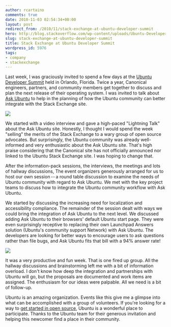 ```yaml
---
author: rcartaino
comments: true
date: 2010-11-03 02:54:34+00:00
layout: post
redirect_from: /2010/11/stack-exchange-at-ubuntu-developer-summit
hero: http://blog.stackoverflow.com/wp-content/uploads/Ubuntu-Developer-Summit-Logo.png
slug: stack-exchange-at-ubuntu-developer-summit
title: Stack Exchange at Ubuntu Developer Summit
wordpress_id: 5976
tags:
- company
- stackexchange
---
```


Last week, I was graciously invited to spend a few days at the [Ubuntu Developer Summit](http://uds.ubuntu.com/) held in Orlando, Florida. Twice a year, Canonical engineers, partners, and community members get together to discuss and plan the next release of their operating system. I was invited to talk about [Ask Ubuntu](http://askubuntu.com/) to help in the planning of how the Ubuntu community can better integrate with the Stack Exchange site.

[![](http://blog.stackoverflow.com/wp-content/uploads/Ubuntu-Developer-Summit-Logo.png)](http://uds.ubuntu.com/)

We started with a video interview and gave a high-paced "Lightning Talk" about the Ask Ubuntu site. Honestly, I thought I would spend the week "selling" the merits of the Stack Exchange to a wary group of open source advocates. But surprisingly, the Ubuntu community was already well-informed and very enthusiastic about the Ask Ubuntu site. That's high praise considering that the Canonical site has not officially announced nor linked to the Ubuntu Stack Exchange site. I was hoping to change that.

After the information-pack sessions, the interviews, the meetings and lots of hallway discussions, The event organizers generously arranged for us to host our own session -- a round table discussion to examine the needs of Ubuntu community with regard to Ask Ubuntu. We met with the key project teams to discuss how to integrate the Ubuntu community workflow with Ask Ubuntu.

We started by discussing the increasing need for localization and accessibility compliance. The remainder of the session dealt with ways we could bring the integration of Ask Ubuntu to the next level. We discussed adding Ask Ubuntu to their browsers' default Ubuntu start page. They were even surprisingly receptive to replacing their own Launchpad Answers solution (Ubuntu's community support Network) with Ask Ubuntu. The developers are looking for better ways to encourage users to ask questions rather than file bugs, and Ask Ubuntu fits that bill with a 94% answer rate!

[![](http://blog.stackoverflow.com/wp-content/uploads/Ubuntu-Developer-Summit.png)](http://uds.ubuntu.com/)

It was a very productive and fun week. That is one fired up group. All the hallway discussions and brainstorming left me with a bit of information overload. I don't know how deep the integration and partnerships with Ubuntu will go, but the proposals are documented and work items are assigned. The enthusiasm for our ideas were palpable. All we need is a bit of follow-up.

Ubuntu is an amazing organization. Events like this give me a glimpse into what can be accomplished with a group of volunteers. If you're looking for a way to [get started in open source](http://www.ubuntu.com/community), Ubuntu is a wonderful place to participate. Thanks to the Ubuntu team for their generous invitation and helping this newcomer find a place in their community.
